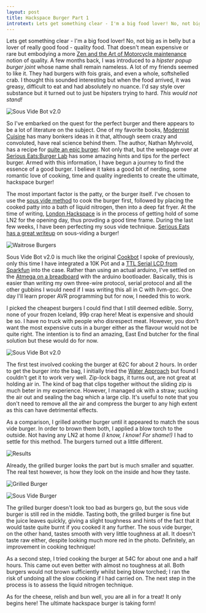```yaml
---
layout: post
title: Hackspace Burger Part 1
introtext: Lets get something clear - I'm a big food lover! No, not big as in belly but a lover of really good food - quality food. That doesn't mean expensive or rare but embodying a more Zen and the Art of Motorcycle maintenance notion of quality. A few months back, I was introduced to a *hipster popup burger joint* whose name shall remain nameless. A lot of my friends seemed to like it. They had burgers with fois grais, and even a whole, softshelled crab. I thought this sounded interesting but when the food arrived, it was greasy, difficult to eat and had absolutely no nuance. I'd say style over substance but it turned out to just be hipsters trying to hard. *This would not stand!*
---
```


Lets get something clear - I'm a big food lover! No, not big as in belly but a lover of really good food - quality food. That doesn't mean expensive or rare but embodying a more [Zen and the Art of Motorcycle maintenance](http://en.wikipedia.org/wiki/Zen_and_the_Art_of_Motorcycle_Maintenance:_An_Inquiry_into_Values) notion of quality. A few months back, I was introduced to a *hipster popup burger joint* whose name shall remain nameless. A lot of my friends seemed to like it. They had burgers with fois grais, and even a whole, softshelled crab. I thought this sounded interesting but when the food arrived, it was greasy, difficult to eat and had absolutely no nuance. I'd say style over substance but it turned out to just be hipsters trying to hard. *This would not stand!*

![Sous Vide Bot v2.0](http://farm8.staticflickr.com/7052/8690464484_692a6bf653.jpg)

So I've embarked on the quest for the perfect burger and there appears to be a lot of literature on the subject. One of my favorite books, [Modernist Cuisine](http://www.amazon.co.uk/Modernist-Cuisine-The-Science-Cooking/dp/0982761007/ref=sr_1_1?ie=UTF8&qid=1367177965&sr=8-1&keywords=modernist+cuisine) has many bonkers ideas in it that, although seem crazy and convoluted, have real science behind them. The author, Nathan Myhrvold, has a recipe for [quite an epic burger](http://aht.seriouseats.com/archives/2011/02/nathan-myhrvolds-modernist-burger.html). Not only that, but the webpage over at [Serious Eats:Burger Lab](http://aht.seriouseats.com/tags/the%20burger%20lab?ref=sectionnav) has some amazing hints and tips for the perfect burger. Armed with this information, I have begun a journey to find the essence of a good burger. I believe it takes a good bit of nerding, some romantic love of cooking, time and quality ingredients to create the ultimate, hackspace burger!


The most important factor is the patty, or the burger itself. I've chosen to use the [sous vide method](http://en.wikipedia.org/wiki/Sous-vide) to cook the burger first, followed by placing the cooked patty into a bath of liquid nitrogen, then into a deep  fat fryer. At the time of writing, [London Hackspace](http://london.hackspace.org.uk) is in the process of getting hold of some LN2 for the opening day, thus provding a good time frame. During the last few weeks, I have been perfecting my sous vide technique. [Serious Eats has a great writeup](http://aht.seriouseats.com/archives/2010/06/the-burger-lab-how-to-cook-a-burger-sous-vide-without-a-sous-vide-machine.html?ref=search) on sous-viding a burger!



![Waitrose Burgers](http://farm9.staticflickr.com/8120/8679597853_b62b5c0156.jpg) 

Sous Vide Bot v2.0 is much like the original [Cookbot](http://blog.section9.co.uk/posts/2011-01-23-cookbot.html) I spoke of previously, only this time I have integrated a 10K Pot and a [TTL Serial LCD from Sparkfun](https://www.sparkfun.com/products/9395) into the case. Rather than using an actual arduino, I've settled on the [Atmega on a breadboard](http://nathan.chantrell.net/20110819/build-your-own-arduino-for-under-10/) with the arduino bootloader. Basically, this is easier than writing my own three-wire protocol, serial protocol and all the other gubbins I would need if I was writing this all in C with llvm-gcc. One day I'll learn proper AVR programming but for now, I needed this to work. 



I picked the cheapest burgers I could find that I still deemed edible. Sorry, none of your frozen Iceland, 99p crap here! Meat is expensive and should be so. I have no truck with people who disrespect meat. However, you don't want the most expensive cuts in a burger either as the flavour would not be quite right. The intention is to find an amazing, East End butcher for the final solution but these would do for now. 



![Sous Vide Bot v2.0](http://farm8.staticflickr.com/7045/8690467088_095f9794e8.jpg)


The first test involved cooking the burger at 62C for about 2 hours. In order to get the burger into the bag, I initially tried the [Water Approach](http://aht.seriouseats.com/archives/2010/06/the-burger-lab-how-to-cook-a-burger-sous-vide-without-a-sous-vide-machine.html?ref=search) but found I couldn't get it to work very well. Zip-lock bags, it turns out, are not great at holding air in. The kind of bag that clips together without the sliding zip is much beter in my experience. However, I managed ok with a straw; sucking the air out and sealing the bag which a large clip. It's useful to note that you don't need to remove all the air and compress the burger to any high extent as this can have detrimental effects.

As a comparison, I grilled another burger until it appeared to match the sous vide burger. In order to brown them both, I applied a blow torch to the outside. Not having any LN2 at home *(I know, I know! For shame!)* I had to settle for this method. The burgers turned out a little different.


![Results](http://farm9.staticflickr.com/8387/8679597305_22cdfd073d.jpg)  

Already, the grilled burger looks the part but is much smaller and squatter. The real test however, is how they look on the inside and how they taste.


![Grilled Burger](http://farm9.staticflickr.com/8117/8680707236_61e02ca58b.jpg)


![Sous Vide Burger](http://farm9.staticflickr.com/8534/8680706492_4bce71c724.jpg)


The grilled burger doesn't look too bad as burgers go, but the sous vide burger is still red in the middle. Tasting both, the grilled burger is fine but the juice leaves quickly, giving a slight toughness and hints of the fact that it would taste quite burnt if you cooked it any further. The sous vide burger, on the other hand, tastes smooth with very little toughness at all. It doesn't taste raw either, despite looking much more red in the photo. Definitely, an improvement in cooking technique!


As a second step, I tried cooking the burger at 54C for about one and a half hours. This came out even better with almost no toughness at all. Both burgers would not brown sufficiently whilst being blow torched; I ran the risk of undoing all the slow cooking if I had carried on. The next step in the process is to assess the liquid nitrogen technique.

As for the cheese, relish and bun well, you are all in for a treat! It only begins here! The ultimate hackspace burger is taking form!